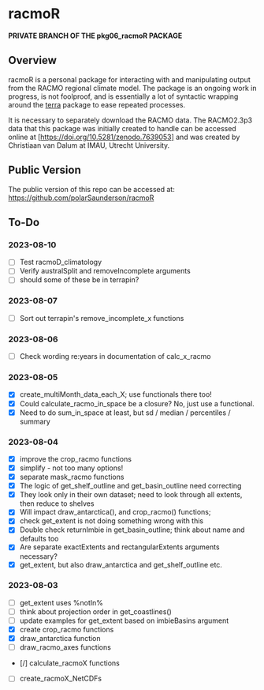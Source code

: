 # racmoR

**PRIVATE BRANCH OF THE pkg06_racmoR PACKAGE**

## Overview
racmoR is a personal package for interacting with and manipulating output from the RACMO regional climate model.
The package is an ongoing work in progress, is not foolproof, and is essentially a lot of syntactic wrapping around the [terra](https://rspatial.org) package to ease repeated processes.

It is necessary to separately download the RACMO data. 
The RACMO2.3p3 data that this package was initially created to handle can be accessed online at [https://doi.org/10.5281/zenodo.7639053] and was created by Christiaan van Dalum at IMAU, Utrecht University.

## Public Version
The public version of this repo can be accessed at: 
  https://github.com/polarSaunderson/racmoR

## To-Do
### 2023-08-10
- [ ] Test racmoD_climatology
- [ ] Verify australSplit and removeIncomplete arguments
- [ ] should some of these be in terrapin?

### 2023-08-07
- [ ] Sort out terrapin's remove_incomplete_x functions

### 2023-08-06
- [ ] Check wording re:years in documentation of calc_x_racmo

### 2023-08-05
- [X] create_multiMonth_data_each_X; use functionals there too!
- [X] Could calculate_racmo_in_space be a closure? No, just use a functional.
 - [X] Need to do sum_in_space at least, but sd / median / percentiles / summary

### 2023-08-04
- [X] improve the crop_racmo functions
 - [X] simplify - not too many options!
 - [X] separate mask_racmo functions
- [X] The logic of get_shelf_outline and get_basin_outline need correcting
 - [X] They look only in their own dataset; need to look through all extents, then reduce to shelves
 - [X] Will impact draw_antarctica(), and crop_racmo() functions;
 - [X] check get_extent is not doing something wrong with this
- [X] Double check returnImbie in get_basin_outline; think about name and defaults too
- [X] Are separate exactExtents and rectangularExtents arguments necessary?
 - [X] get_extent, but also draw_antarctica and get_shelf_outline etc.

### 2023-08-03 
- [ ] get_extent uses %notIn%
- [ ] think about projection order in get_coastlines()
- [ ] update examples for get_extent based on imbieBasins argument
- [X] create crop_racmo functions
- [X] draw_antarctica function
- [ ] draw_racmo_axes functions
- [/] calculate_racmoX functions
- [ ] create_racmoX_NetCDFs

